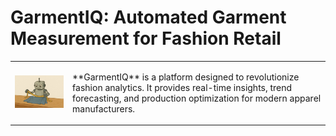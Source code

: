 # GarmentIQ: Automated Garment Measurement for Fashion Retail

<table>
  <tr>
    <td>
      <img src="https://raw.githubusercontent.com/lygitdata/GarmentIQ/refs/heads/gh-pages/asset/img/bg.jpg" alt="GatmentIQ Background Image" width="300px"/>
    </td>
    <td>
      <p>
        **GarmentIQ** is a platform designed to revolutionize fashion analytics.  
        It provides real-time insights, trend forecasting, and production optimization  
        for modern apparel manufacturers.
      </p>
    </td>
  </tr>
</table>
